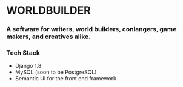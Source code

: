 # WORLDBUILDER 
### A software for writers, world builders, conlangers, game makers, and creatives alike. 

### Tech Stack 
- Django 1.8
- MySQL (soon to be PostgreSQL) 
- Semantic UI for the front end framework 



